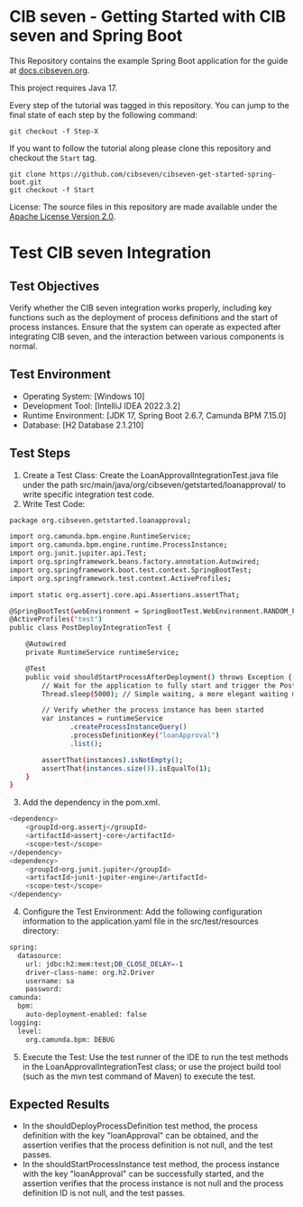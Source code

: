 # CIB seven - Getting Started with CIB seven and Spring Boot

This Repository contains the example Spring Boot application for the guide at [docs.cibseven.org](https://docs.cibseven.org/get-started/spring-boot/).

This project requires Java 17.

Every step of the tutorial was tagged in this repository. You can jump to the final state of each step
by the following command:

```
git checkout -f Step-X
```

If you want to follow the tutorial along please clone this repository and checkout the `Start` tag.

```
git clone https://github.com/cibseven/cibseven-get-started-spring-boot.git
git checkout -f Start
```

License: The source files in this repository are made available under the [Apache License Version 2.0](./LICENSE).

# Test CIB seven Integration <!-- by 刘仁炽 -->
## Test Objectives
Verify whether the CIB seven integration works properly, including key functions such as the deployment of process definitions and the start of process instances. Ensure that the system can operate as expected after integrating CIB seven, and the interaction between various components is normal.
## Test Environment
- Operating System: [Windows 10]
- Development Tool: [IntelliJ IDEA 2022.3.2]
- Runtime Environment: [JDK 17, Spring Boot 2.6.7, Camunda BPM 7.15.0]
- Database: [H2 Database 2.1.210]
## Test Steps
1. Create a Test Class: Create the LoanApprovalIntegrationTest.java file under the path src/main/java/org/cibseven/getstarted/loanapproval/ to write specific integration test code.
2. Write Test Code:
```bash
package org.cibseven.getstarted.loanapproval;

import org.camunda.bpm.engine.RuntimeService;
import org.camunda.bpm.engine.runtime.ProcessInstance;
import org.junit.jupiter.api.Test;
import org.springframework.beans.factory.annotation.Autowired;
import org.springframework.boot.test.context.SpringBootTest;
import org.springframework.test.context.ActiveProfiles;

import static org.assertj.core.api.Assertions.assertThat;

@SpringBootTest(webEnvironment = SpringBootTest.WebEnvironment.RANDOM_PORT)
@ActiveProfiles("test")
public class PostDeployIntegrationTest {

    @Autowired
    private RuntimeService runtimeService;

    @Test
    public void shouldStartProcessAfterDeployment() throws Exception {
        // Wait for the application to fully start and trigger the PostDeployEvent
        Thread.sleep(5000); // Simple waiting, a more elegant waiting mechanism can be used in actual tests

        // Verify whether the process instance has been started
        var instances = runtimeService
               .createProcessInstanceQuery()
               .processDefinitionKey("loanApproval")
               .list();

        assertThat(instances).isNotEmpty();
        assertThat(instances.size()).isEqualTo(1);
    }
}
```
3. Add the dependency in the pom.xml.
```bash
<dependency>
    <groupId>org.assertj</groupId>
    <artifactId>assertj-core</artifactId>
    <scope>test</scope>
</dependency>
<dependency>
    <groupId>org.junit.jupiter</groupId>
    <artifactId>junit-jupiter-engine</artifactId>
    <scope>test</scope>
</dependency>
```
4. Configure the Test Environment: Add the following configuration information to the application.yaml file in the src/test/resources directory:
```bash
spring:
  datasource:
    url: jdbc:h2:mem:test;DB_CLOSE_DELAY=-1
    driver-class-name: org.h2.Driver
    username: sa
    password: 
camunda:
  bpm:
    auto-deployment-enabled: false
logging:
  level:
    org.camunda.bpm: DEBUG
```
5. Execute the Test: Use the test runner of the IDE to run the test methods in the LoanApprovalIntegrationTest class; or use the project build tool (such as the mvn test command of Maven) to execute the test.
## Expected Results
- In the shouldDeployProcessDefinition test method, the process definition with the key "loanApproval" can be obtained, and the assertion verifies that the process definition is not null, and the test passes.
- In the shouldStartProcessInstance test method, the process instance with the key "loanApproval" can be successfully started, and the assertion verifies that the process instance is not null and the process definition ID is not null, and the test passes.